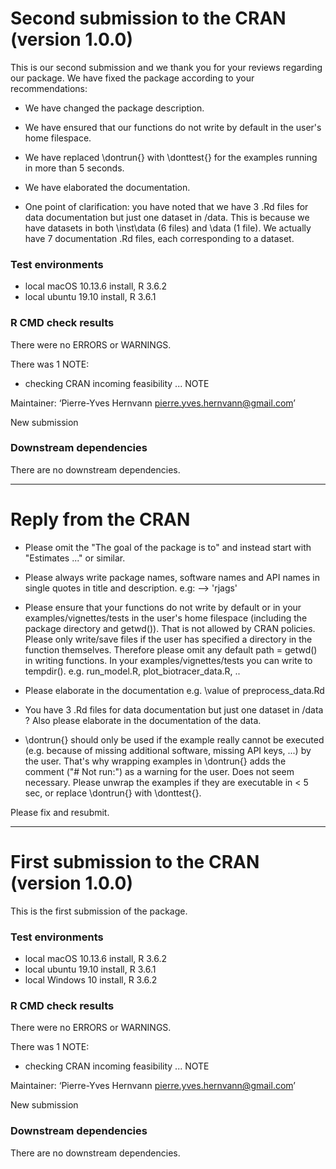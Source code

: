 # Second submission to the CRAN (version 1.0.0)

This is our second submission and we thank you for your reviews regarding our package. We have fixed the package according to your recommendations:

* We have changed the package description.

* We have ensured that our functions do not write by default in the user's home filespace.

* We have replaced \dontrun{} with \donttest{} for the examples running in more than 5 seconds.

* We have elaborated the documentation.

* One point of clarification: you have noted that we have 3 .Rd files for data documentation but just one dataset in /data. This is because we have datasets in both \inst\data (6 files) and \data (1 file). We actually have 7 documentation .Rd files, each corresponding to a dataset.

### Test environments
* local macOS 10.13.6 install, R 3.6.2
* local ubuntu 19.10 install, R 3.6.1

### R CMD check results
There were no ERRORS or WARNINGS.

There was 1 NOTE:

* checking CRAN incoming feasibility ... NOTE

Maintainer: ‘Pierre-Yves Hernvann <pierre.yves.hernvann@gmail.com>’

New submission

### Downstream dependencies
There are no downstream dependencies.

---------------

# Reply from the CRAN

* Please omit the "The goal of the package is to" and instead start with
"Estimates ..." or similar.

* Please always write package names, software names and API names in
single quotes in title and description. e.g: --> 'rjags'

* Please ensure that your functions do not write by default or in your
examples/vignettes/tests in the user's home filespace (including the
package directory and getwd()). That is not allowed by CRAN policies.
Please only write/save files if the user has specified a directory in
the function themselves. Therefore please omit any default path =
getwd() in writing functions.
In your examples/vignettes/tests you can write to tempdir().
e.g. run_model.R, plot_biotracer_data.R, ..

* Please elaborate in the documentation e.g. \value of preprocess_data.Rd

* You have 3 .Rd files for data documentation but just one dataset in /data ?
Also please elaborate in the documentation of the data.

* \dontrun{} should only be used if the example really cannot be executed
(e.g. because of missing additional software, missing API keys, ...) by
the user. That's why wrapping examples in \dontrun{} adds the comment
("# Not run:") as a warning for the user.
Does not seem necessary.
Please unwrap the examples if they are executable in < 5 sec, or replace
\dontrun{} with \donttest{}.

Please fix and resubmit.

---------------

# First submission to the CRAN (version 1.0.0)

This is the first submission of the package.

### Test environments
* local macOS 10.13.6 install, R 3.6.2
* local ubuntu 19.10 install, R 3.6.1
* local Windows 10 install, R 3.6.2

### R CMD check results
There were no ERRORS or WARNINGS.

There was 1 NOTE:

* checking CRAN incoming feasibility ... NOTE

Maintainer: ‘Pierre-Yves Hernvann <pierre.yves.hernvann@gmail.com>’

New submission

### Downstream dependencies
There are no downstream dependencies.
